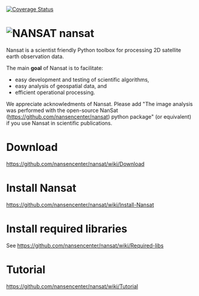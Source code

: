 [![Coverage Status](https://coveralls.io/repos/nansencenter/nansat/badge.svg)](https://coveralls.io/r/nansencenter/nansat)

![NANSAT](http://nansencenter.github.io/nansat/images/nansat_logo.png)
nansat
======

Nansat is a scientist friendly Python toolbox for processing 2D satellite earth observation data.

The main **goal** of Nansat is to facilitate:

* easy development and testing of scientific algorithms,
* easy analysis of geospatial data, and
* efficient operational processing.

We appreciate acknowledments of Nansat. Please add "The image analysis was performed with
the open-source NanSat (https://github.com/nansencenter/nansat) python package" (or equivalent)
if you use Nansat in scientific publications.

Download
=========
https://github.com/nansencenter/nansat/wiki/Download


Install Nansat
==============
https://github.com/nansencenter/nansat/wiki/Install-Nansat


Install required libraries
==========================
See https://github.com/nansencenter/nansat/wiki/Required-libs


Tutorial
========
https://github.com/nansencenter/nansat/wiki/Tutorial
